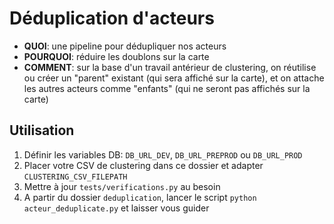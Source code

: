# Déduplication d'acteurs

 - **QUOI**: une pipeline pour dédupliquer nos acteurs
 - **POURQUOI**: réduire les doublons sur la carte
 - **COMMENT**: sur la base d'un travail antérieur de clustering, on réutilise ou créer un "parent" existant (qui sera affiché sur la carte), et on attache les autres acteurs comme "enfants" (qui ne seront pas affichés sur la carte)

## Utilisation

 1. Définir les variables DB: `DB_URL_DEV`, `DB_URL_PREPROD` ou `DB_URL_PROD`
 2. Placer votre CSV de clustering dans ce dossier et adapter `CLUSTERING_CSV_FILEPATH`
 3. Mettre à jour `tests/verifications.py` au besoin
 4. A partir du dossier `deduplication`, lancer le script `python acteur_deduplicate.py` et laisser vous guider